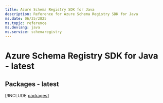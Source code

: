 ```yaml
---
title: Azure Schema Registry SDK for Java
description: Reference for Azure Schema Registry SDK for Java
ms.date: 06/25/2025
ms.topic: reference
ms.devlang: java
ms.service: schemaregistry
---
```

# Azure Schema Registry SDK for Java - latest
## Packages - latest
[!INCLUDE [packages](schema-registry-index.md)]